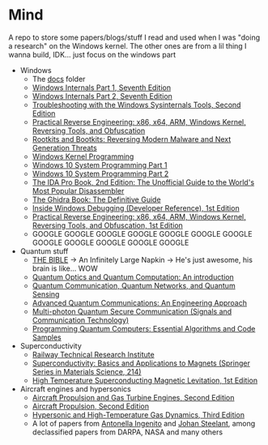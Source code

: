 # Mind
A repo to store some papers/blogs/stuff I read and used when I was "doing a research" on the Windows kernel. The other ones are from a lil thing I wanna build, IDK... just focus on the windows part

- Windows
  - The [docs](./docs/README.md) folder
  - [Windows Internals Part 1, Seventh Edition](https://www.amazon.es/Windows-Internals-Part-architecture-management-ebook/dp/B0711FDMRR)
  - [Windows Internals Part 2, Seventh Edition](https://www.amazon.es/Windows-Internals-Mark-Russinovich/dp/0135462401)
  - [Troubleshooting with the Windows Sysinternals Tools, Second Edition](https://www.amazon.com/Troubleshooting-Windows-Sysinternals-Tools-Russinovich-ebook/dp/B01MAU3YND)
  - [Practical Reverse Engineering: x86, x64, ARM, Windows Kernel, Reversing Tools, and Obfuscation](https://www.amazon.es/Practical-Reverse-Engineering-Reversing-Obfuscation-ebook/dp/B00IA22R2Y)
  - [Rootkits and Bootkits: Reversing Modern Malware and Next Generation Threats](https://www.amazon.es/Rootkits-Bootkits-Reversing-Malware-Generation/dp/1593277164)
  - [Windows Kernel Programming](https://www.amazon.com/Windows-Kernel-Programming-Pavel-Yosifovich-ebook/dp/B0BWWWG5ZV/?_encoding=UTF8&pd_rd_w=SyZMn&content-id=amzn1.sym.ed85217c-14c9-4aa0-b248-e47393e2ce12&pf_rd_p=ed85217c-14c9-4aa0-b248-e47393e2ce12&pf_rd_r=144-6711204-0334543&pd_rd_wg=ny0tj&pd_rd_r=bbf246c5-988b-4207-ae08-1bb11d488067&ref_=aufs_ap_sc_dsk)
  - [Windows 10 System Programming Part 1](https://www.amazon.com/Windows-10-System-Programming-Part/dp/B086Y6M7LH/?_encoding=UTF8&pd_rd_w=SyZMn&content-id=amzn1.sym.ed85217c-14c9-4aa0-b248-e47393e2ce12&pf_rd_p=ed85217c-14c9-4aa0-b248-e47393e2ce12&pf_rd_r=144-6711204-0334543&pd_rd_wg=ny0tj&pd_rd_r=bbf246c5-988b-4207-ae08-1bb11d488067&ref_=aufs_ap_sc_dsk)
  - [Windows 10 System Programming Part 2](https://www.amazon.com/Windows-10-System-Programming-Part/dp/B09GJKKBZP/?_encoding=UTF8&pd_rd_w=SyZMn&content-id=amzn1.sym.ed85217c-14c9-4aa0-b248-e47393e2ce12&pf_rd_p=ed85217c-14c9-4aa0-b248-e47393e2ce12&pf_rd_r=144-6711204-0334543&pd_rd_wg=ny0tj&pd_rd_r=bbf246c5-988b-4207-ae08-1bb11d488067&ref_=aufs_ap_sc_dsk)
  - [The IDA Pro Book, 2nd Edition: The Unofficial Guide to the World's Most Popular Disassembler](https://www.amazon.es/IDA-Pro-Book-Unofficial-Disassembler/dp/1593272898)
  - [The Ghidra Book: The Definitive Guide](https://www.amazon.es/Ghidra-Book-Definitive-Guide-English-ebook/dp/B0852N9Y4Q)
  - [Inside Windows Debugging (Developer Reference), 1st Edition](https://www.amazon.com/Inside-Windows-Debugging-Developer-Reference/dp/0735662789)
  - [Practical Reverse Engineering: x86, x64, ARM, Windows Kernel, Reversing Tools, and Obfuscation, 1st Edition](https://www.amazon.com/Practical-Reverse-Engineering-Reversing-Obfuscation/dp/1118787315)
  - GOOGLE GOOGLE GOOGLE GOOGLE GOOGLE GOOGLE GOOGLE GOOGLE GOOGLE GOOGLE GOOGLE GOOGLE
- Quantum stuff
  - [THE BIBLE](https://venhance.github.io/napkin/Napkin.pdf) -> An Infinitely Large Napkin -> He's just awesome, his brain is like... WOW
  - [Quantum Optics and Quantum Computation: An introduction](https://www.amazon.es/Quantum-Optics-Computation-introduction-ebooks/dp/0750327138)
  - [Quantum Communication, Quantum Networks, and Quantum Sensing](https://www.amazon.com/-/es/Ivan-B-Djordjevic/dp/012822942X)
  - [Advanced Quantum Communications: An Engineering Approach](https://www.amazon.com/Advanced-Quantum-Communications-Engineering-Approach/dp/1118002369)
  - [Multi-photon Quantum Secure Communication (Signals and Communication Technology)](https://www.amazon.es/Multi-photon-Quantum-Communication-Signals-Technology/dp/9811086176)
  - [Programming Quantum Computers: Essential Algorithms and Code Samples](https://www.amazon.es/Programming-Quantum-Computers-Essential-Algorithms/dp/1492039683)
- Superconductivity
  - [Railway Technical Research Institute](https://www.rtri.or.jp/eng/)
  - [Superconductivity: Basics and Applications to Magnets (Springer Series in Materials Science, 214)](https://www.amazon.com/Superconductivity-Applications-Magnets-Springer-Materials/dp/3319384872)
  - [High Temperature Superconducting Magnetic Levitation, 1st Edition](https://www.amazon.com/High-Temperature-Superconducting-Magnetic-Levitation/dp/3110538180)
- Aircraft engines and hypersonics
  - [Aircraft Propulsion and Gas Turbine Engines, Second Edition](https://www.amazon.com/Aircraft-Propulsion-Gas-Turbine-Engines/dp/1466595167)
  - [Aircraft Propulsion, Second Edition](https://www.amazon.com/Aircraft-Propulsion-Saeed-Farokhi/dp/1118806778)
  - [Hypersonic and High-Temperature Gas Dynamics, Third Edition](https://www.amazon.com/Hypersonic-High-Temperature-Dynamics-Aiaa-Education/dp/1624105149)
  - A lot of papers from [Antonella Ingenito](https://www.researchgate.net/profile/Antonella-Ingenito) and [Johan Steelant](https://www.researchgate.net/profile/Johan-Steelant), among declassified papers from DARPA, NASA and many others
